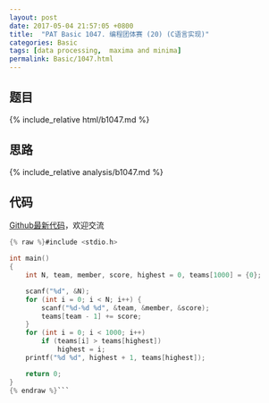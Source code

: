 ```yaml
---
layout: post
date: 2017-05-04 21:57:05 +0800
title:  "PAT Basic 1047. 编程团体赛 (20) (C语言实现)"
categories: Basic
tags: [data processing,  maxima and minima]
permalink: Basic/1047.html
---
```


## 题目

{% include_relative html/b1047.md %}

## 思路

{% include_relative analysis/b1047.md %}

## 代码

[Github最新代码](https://github.com/OliverLew/PAT/blob/master/PATBasic/1047.c)，欢迎交流

```c
{% raw %}#include <stdio.h>

int main()
{
	int N, team, member, score, highest = 0, teams[1000] = {0};

	scanf("%d", &N);
	for (int i = 0; i < N; i++) {
		scanf("%d-%d %d", &team, &member, &score);
		teams[team - 1] += score;
	}
	for (int i = 0; i < 1000; i++)
		if (teams[i] > teams[highest])
			highest = i;
	printf("%d %d", highest + 1, teams[highest]);

	return 0;
}
{% endraw %}```